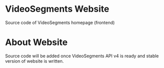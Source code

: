# VideoSegments Website
Source code of VideoSegments homepage (frontend)

# About Website
Source code will be added once VideoSegments API v4 is ready and stable version of website is written.
